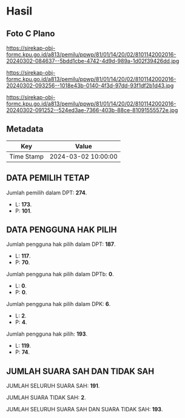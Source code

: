 # Hasil

## Foto C Plano

https://sirekap-obj-formc.kpu.go.id/a813/pemilu/ppwp/81/01/14/20/02/8101142002016-20240302-084637--5bdd1cbe-4742-4d9d-989a-1d02f39426dd.jpg

https://sirekap-obj-formc.kpu.go.id/a813/pemilu/ppwp/81/01/14/20/02/8101142002016-20240302-093256--1018e43b-0140-4f3d-97dd-93f1df2b1d43.jpg

https://sirekap-obj-formc.kpu.go.id/a813/pemilu/ppwp/81/01/14/20/02/8101142002016-20240302-091252--524ed3ae-7366-403b-88ce-81091555572e.jpg


## Metadata

| Key        | Value               |
| ---------- | ------------------- |
| Time Stamp | 2024-03-02 10:00:00 |


## DATA PEMILIH TETAP

Jumlah pemilih dalam DPT: **274**.
 * L: **173**.
 * P: **101**.

## DATA PENGGUNA HAK PILIH

Jumlah pengguna hak pilih dalam DPT: **187**.
 * L: **117**.
 * P: **70**.

Jumlah pengguna hak pilih dalam DPTb: **0**.
 * L: **0**.
 * P: **0**.

Jumlah pengguna hak pilih dalam DPK: **6**.
 * L: **2**.
 * P: **4**.

Jumlah pengguna hak pilih: **193**.
 * L: **119**.
 * P: **74**.

## JUMLAH SUARA SAH DAN TIDAK SAH

JUMLAH SELURUH SUARA SAH: **191**.

JUMLAH SUARA TIDAK SAH: **2**.

JUMLAH SELURUH SUARA SAH DAN SUARA TIDAK SAH: **193**.



